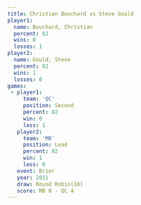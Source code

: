 ```yaml
---
title: Christian Bouchard vs Steve Gould
player1:                   
  name: Bouchard, Christian
  percent: 82              
  wins: 0                  
  losses: 1                
player2:                   
  name: Gould, Steve       
  percent: 92              
  wins: 1                  
  losses: 0                
games:
 - player1:          
     team: 'QC'      
     position: Second
     percent: 82     
     win: 0          
     loss: 1         
   player2:        
     team: 'MB'    
     position: Lead
     percent: 92   
     win: 1        
     loss: 0       
   event: Brier         
   year: 2011           
   draw: Round Robin(16)
   score: MB 8 - QC 4   
---
```


